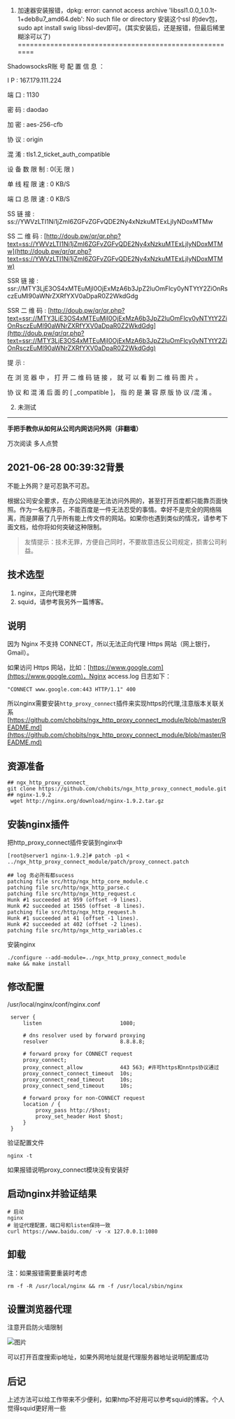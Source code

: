 1. 加速器安装报错，dpkg: error: cannot access archive 'libssl1.0.0_1.0.1t-1+deb8u7_amd64.deb': No such file or directory 安装这个ssl 的dev包，sudo apt install swig libssl-dev即可。(其实安装后，还是报错，但最后稀里糊涂可以了)
=======================================================

 ShadowsocksR账 号  配 置 信 息 ：                                                                                            

 I  P       : 167.179.111.224                                                                                                            

 端 口        : 1130                                                                                                                             

 密 码        : daodao                                                                                                                        

 加 密        : aes-256-cfb                                                                                                                 

 协 议        : origin                                                                                                                           

 混 淆        : tls1.2_ticket_auth_compatible     

 设 备 数 限 制  : 0(无 限 )     

 单 线 程 限 速  : 0 KB/S      

 端 口 总 限 速  : 0 KB/S     

 SS    链 接  : ss://YWVzLTI1Ni1jZmI6ZGFvZGFvQDE2Ny4xNzkuMTExLjIyNDoxMTMw     

 SS  二 维 码  : [http://doub.pw/qr/qr.php?text=ss://YWVzLTI1Ni1jZmI6ZGFvZGFvQDE2Ny4xNzkuMTExLjIyNDoxMTMw](http://doub.pw/qr/qr.php?text=ss://YWVzLTI1Ni1jZmI6ZGFvZGFvQDE2Ny4xNzkuMTExLjIyNDoxMTMw)                                                                

 SSR   链 接  : ssr://MTY3LjE3OS4xMTEuMjI0OjExMzA6b3JpZ2luOmFlcy0yNTYtY2ZiOnRsczEuMl90aWNrZXRfYXV0aDpaR0Z2WkdGdg                                                       

 SSR 二 维 码  : [http://doub.pw/qr/qr.php?text=ssr://MTY3LjE3OS4xMTEuMjI0OjExMzA6b3JpZ2luOmFlcy0yNTYtY2ZiOnRsczEuMl90aWNrZXRfYXV0aDpaR0Z2WkdGdg](http://doub.pw/qr/qr.php?text=ssr://MTY3LjE3OS4xMTEuMjI0OjExMzA6b3JpZ2luOmFlcy0yNTYtY2ZiOnRsczEuMl90aWNrZXRfYXV0aDpaR0Z2WkdGdg)        

  提 示 :  

 在 浏 览 器 中 ， 打 开 二 维 码 链 接 ， 就 可 以 看 到 二 维 码 图 片 。

 协 议 和 混 淆 后 面 的 [ _compatible ]， 指 的 是  兼 容 原 版 协 议 /混 淆 。 

2. 未测试
------------------------------------------------------------------------------------------------------

**手把手教你从如何从公司内网****访问外网****（非翻墙）**

万次阅读 多人点赞

## 2021-06-28 00:39:32背景

不能上外网？是可忍孰不可忍。

根据公司安全要求，在办公网络是无法访问外网的，甚至打开百度都只能靠页面快照。作为一名程序员，不能百度是一件无法忍受的事情。幸好不是完全的网络隔离，而是屏蔽了几乎所有能上传文件的网站。如果你也遇到类似的情况，请参考下面文档，给你将如何突破这种限制。

>友情提示：技术无罪，方便自己同时，不要故意违反公司规定，损害公司利益。
## 技术选型

1. nginx，正向代理老牌
2. squid，请参考我另外一篇博客。
## 
## 说明

因为 Nginx 不支持 CONNECT，所以无法正向代理 Https 网站（网上银行，Gmail）。

如果访问 Https 网站，比如：[https://www.google.com](https://www.google.com)，Nginx access.log 日志如下：

```plain
"CONNECT www.google.com:443 HTTP/1.1" 400
```
所以nginx需要安装`http_proxy_connect`插件来实现https的代理,注意版本关联关系
[https://github.com/chobits/ngx_http_proxy_connect_module/blob/master/README.md](https://github.com/chobits/ngx_http_proxy_connect_module/blob/master/README.md)

## 资源准备

```plain
## ngx_http_proxy_connect_
git clone https://github.com/chobits/ngx_http_proxy_connect_module.git
## nginx-1.9.2
 wget http://nginx.org/download/nginx-1.9.2.tar.gz
```
## 安装nginx插件

把http_proxy_connect插件安装到nginx中

```plain
[root@server1 nginx-1.9.2]# patch -p1 < ../ngx_http_proxy_connect_module/patch/proxy_connect.patch

## log 务必所有都sucess
patching file src/http/ngx_http_core_module.c
patching file src/http/ngx_http_parse.c
patching file src/http/ngx_http_request.c
Hunk #1 succeeded at 959 (offset -9 lines).
Hunk #2 succeeded at 1565 (offset -8 lines).
patching file src/http/ngx_http_request.h
Hunk #1 succeeded at 41 (offset -1 lines).
Hunk #2 succeeded at 402 (offset -2 lines).
patching file src/http/ngx_http_variables.c

```
安装nginx
```plain
./configure --add-module=../ngx_http_proxy_connect_module
make && make install
```
## 修改配置

/usr/local/nginx/conf/nginx.conf

```plain
 server {
     listen                         1080;
 
     # dns resolver used by forward proxying
     resolver                       8.8.8.8;
 
     # forward proxy for CONNECT request
     proxy_connect;
     proxy_connect_allow            443 563; #许可https和nntps协议通过
     proxy_connect_connect_timeout  10s;
     proxy_connect_read_timeout     10s;
     proxy_connect_send_timeout     10s;
 
     # forward proxy for non-CONNECT request
     location / {
         proxy_pass http://$host;
         proxy_set_header Host $host;
     }
 }
```
验证配置文件
```plain
nginx -t
```
如果报错说明proxy_connect模块没有安装好
## 启动nginx并验证结果

```plain
# 启动
nginx
# 验证代理配置，端口号和listen保持一致
curl https://www.baidu.com/ -v -x 127.0.0.1:1080
```
## 卸载

注：如果报错需要重装时考虑

```plain
rm -f -R /usr/local/nginx && rm -f /usr/local/sbin/nginx
```
## 设置浏览器代理

注意开启防火墙限制

![图片](https://github.com/huzi0007/Network/blob/main/pictures/vpn_build.png?raw=true)


可以打开百度搜索ip地址，如果外网地址就是代理服务器地址说明配置成功

## 后记

上述方法可以给工作带来不少便利，如果http不好用可以参考squid的博客。个人觉得squid更好用一些

 

